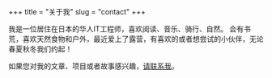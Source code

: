 +++
title = "关于我"
slug = "contact"
+++

我是一位居住在日本的华人IT工程师，喜欢阅读、音乐、骑行、自然。
会有书荒，喜欢天然食物和户外，最近爱上了露营，有喜欢的或者想尝试的小伙伴，无论春夏秋冬我们约起！

如果您对我的文章、项目或者故事感兴趣，[请联系我](<mailto:duandahai66@gmail.com>)。
